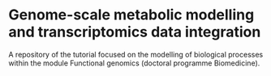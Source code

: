 # Genome-scale metabolic modelling and transcriptomics data integration
A repository of the tutorial focused on the modelling of biological processes within the module Functional genomics (doctoral programme Biomedicine).
